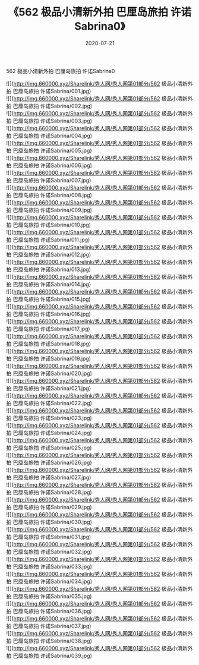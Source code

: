 ﻿---
layout: post
title:  《562 极品小清新外拍 巴厘岛旅拍 许诺Sabrina0》
date:   2020-07-21
img: http://img.660000.xyz/Sharelink/秀人网/秀人网第01部分/562 极品小清新外拍 巴厘岛旅拍 许诺Sabrina0/000.jpg
categories: [美女, 清纯, 唯美]
---

562 极品小清新外拍 巴厘岛旅拍 许诺Sabrina0

  ![](http://img.660000.xyz/Sharelink/秀人网/秀人网第01部分/562 极品小清新外拍 巴厘岛旅拍 许诺Sabrina/001.jpg) <br> ![](http://img.660000.xyz/Sharelink/秀人网/秀人网第01部分/562 极品小清新外拍 巴厘岛旅拍 许诺Sabrina/002.jpg) <br> ![](http://img.660000.xyz/Sharelink/秀人网/秀人网第01部分/562 极品小清新外拍 巴厘岛旅拍 许诺Sabrina/003.jpg) <br> ![](http://img.660000.xyz/Sharelink/秀人网/秀人网第01部分/562 极品小清新外拍 巴厘岛旅拍 许诺Sabrina/004.jpg) <br> ![](http://img.660000.xyz/Sharelink/秀人网/秀人网第01部分/562 极品小清新外拍 巴厘岛旅拍 许诺Sabrina/005.jpg) <br> ![](http://img.660000.xyz/Sharelink/秀人网/秀人网第01部分/562 极品小清新外拍 巴厘岛旅拍 许诺Sabrina/006.jpg) <br> ![](http://img.660000.xyz/Sharelink/秀人网/秀人网第01部分/562 极品小清新外拍 巴厘岛旅拍 许诺Sabrina/007.jpg) <br> ![](http://img.660000.xyz/Sharelink/秀人网/秀人网第01部分/562 极品小清新外拍 巴厘岛旅拍 许诺Sabrina/008.jpg) <br> ![](http://img.660000.xyz/Sharelink/秀人网/秀人网第01部分/562 极品小清新外拍 巴厘岛旅拍 许诺Sabrina/009.jpg) <br> ![](http://img.660000.xyz/Sharelink/秀人网/秀人网第01部分/562 极品小清新外拍 巴厘岛旅拍 许诺Sabrina/010.jpg) <br> ![](http://img.660000.xyz/Sharelink/秀人网/秀人网第01部分/562 极品小清新外拍 巴厘岛旅拍 许诺Sabrina/011.jpg) <br> ![](http://img.660000.xyz/Sharelink/秀人网/秀人网第01部分/562 极品小清新外拍 巴厘岛旅拍 许诺Sabrina/012.jpg) <br> ![](http://img.660000.xyz/Sharelink/秀人网/秀人网第01部分/562 极品小清新外拍 巴厘岛旅拍 许诺Sabrina/013.jpg) <br> ![](http://img.660000.xyz/Sharelink/秀人网/秀人网第01部分/562 极品小清新外拍 巴厘岛旅拍 许诺Sabrina/014.jpg) <br> ![](http://img.660000.xyz/Sharelink/秀人网/秀人网第01部分/562 极品小清新外拍 巴厘岛旅拍 许诺Sabrina/015.jpg) <br> ![](http://img.660000.xyz/Sharelink/秀人网/秀人网第01部分/562 极品小清新外拍 巴厘岛旅拍 许诺Sabrina/016.jpg) <br> ![](http://img.660000.xyz/Sharelink/秀人网/秀人网第01部分/562 极品小清新外拍 巴厘岛旅拍 许诺Sabrina/017.jpg) <br> ![](http://img.660000.xyz/Sharelink/秀人网/秀人网第01部分/562 极品小清新外拍 巴厘岛旅拍 许诺Sabrina/018.jpg) <br> ![](http://img.660000.xyz/Sharelink/秀人网/秀人网第01部分/562 极品小清新外拍 巴厘岛旅拍 许诺Sabrina/019.jpg) <br> ![](http://img.660000.xyz/Sharelink/秀人网/秀人网第01部分/562 极品小清新外拍 巴厘岛旅拍 许诺Sabrina/020.jpg) <br> ![](http://img.660000.xyz/Sharelink/秀人网/秀人网第01部分/562 极品小清新外拍 巴厘岛旅拍 许诺Sabrina/021.jpg) <br> ![](http://img.660000.xyz/Sharelink/秀人网/秀人网第01部分/562 极品小清新外拍 巴厘岛旅拍 许诺Sabrina/022.jpg) <br> ![](http://img.660000.xyz/Sharelink/秀人网/秀人网第01部分/562 极品小清新外拍 巴厘岛旅拍 许诺Sabrina/023.jpg) <br> ![](http://img.660000.xyz/Sharelink/秀人网/秀人网第01部分/562 极品小清新外拍 巴厘岛旅拍 许诺Sabrina/024.jpg) <br> ![](http://img.660000.xyz/Sharelink/秀人网/秀人网第01部分/562 极品小清新外拍 巴厘岛旅拍 许诺Sabrina/025.jpg) <br> ![](http://img.660000.xyz/Sharelink/秀人网/秀人网第01部分/562 极品小清新外拍 巴厘岛旅拍 许诺Sabrina/026.jpg) <br> ![](http://img.660000.xyz/Sharelink/秀人网/秀人网第01部分/562 极品小清新外拍 巴厘岛旅拍 许诺Sabrina/027.jpg) <br> ![](http://img.660000.xyz/Sharelink/秀人网/秀人网第01部分/562 极品小清新外拍 巴厘岛旅拍 许诺Sabrina/028.jpg) <br> ![](http://img.660000.xyz/Sharelink/秀人网/秀人网第01部分/562 极品小清新外拍 巴厘岛旅拍 许诺Sabrina/029.jpg) <br> ![](http://img.660000.xyz/Sharelink/秀人网/秀人网第01部分/562 极品小清新外拍 巴厘岛旅拍 许诺Sabrina/030.jpg) <br> ![](http://img.660000.xyz/Sharelink/秀人网/秀人网第01部分/562 极品小清新外拍 巴厘岛旅拍 许诺Sabrina/031.jpg) <br> ![](http://img.660000.xyz/Sharelink/秀人网/秀人网第01部分/562 极品小清新外拍 巴厘岛旅拍 许诺Sabrina/032.jpg) <br> ![](http://img.660000.xyz/Sharelink/秀人网/秀人网第01部分/562 极品小清新外拍 巴厘岛旅拍 许诺Sabrina/033.jpg) <br> ![](http://img.660000.xyz/Sharelink/秀人网/秀人网第01部分/562 极品小清新外拍 巴厘岛旅拍 许诺Sabrina/034.jpg) <br> ![](http://img.660000.xyz/Sharelink/秀人网/秀人网第01部分/562 极品小清新外拍 巴厘岛旅拍 许诺Sabrina/035.jpg) <br> ![](http://img.660000.xyz/Sharelink/秀人网/秀人网第01部分/562 极品小清新外拍 巴厘岛旅拍 许诺Sabrina/036.jpg) <br> ![](http://img.660000.xyz/Sharelink/秀人网/秀人网第01部分/562 极品小清新外拍 巴厘岛旅拍 许诺Sabrina/037.jpg) <br> ![](http://img.660000.xyz/Sharelink/秀人网/秀人网第01部分/562 极品小清新外拍 巴厘岛旅拍 许诺Sabrina/038.jpg) <br> ![](http://img.660000.xyz/Sharelink/秀人网/秀人网第01部分/562 极品小清新外拍 巴厘岛旅拍 许诺Sabrina/039.jpg) <br>
